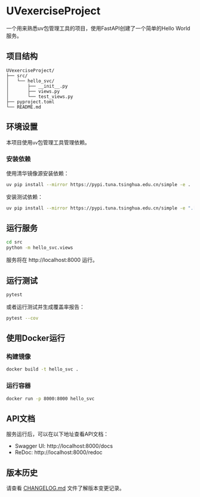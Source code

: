 # UVexerciseProject

一个用来熟悉uv包管理工具的项目，使用FastAPI创建了一个简单的Hello World服务。

## 项目结构

```
UVexerciseProject/
├── src/
│   └── hello_svc/
│       ├── __init__.py
│       ├── views.py
│       └── test_views.py
├── pyproject.toml
└── README.md
```

## 环境设置

本项目使用`uv`包管理工具管理依赖。

### 安装依赖

使用清华镜像源安装依赖：

```bash
uv pip install --mirror https://pypi.tuna.tsinghua.edu.cn/simple -e .
```

安装测试依赖：

```bash
uv pip install --mirror https://pypi.tuna.tsinghua.edu.cn/simple -e ".[test]"
```

## 运行服务

```bash
cd src
python -m hello_svc.views
```

服务将在 http://localhost:8000 运行。

## 运行测试

```bash
pytest
```

或者运行测试并生成覆盖率报告：

```bash
pytest --cov
```

## 使用Docker运行

### 构建镜像

```bash
docker build -t hello_svc .
```

### 运行容器

```bash
docker run -p 8000:8000 hello_svc
```

## API文档

服务运行后，可以在以下地址查看API文档：
- Swagger UI: http://localhost:8000/docs
- ReDoc: http://localhost:8000/redoc

## 版本历史

请查看 [CHANGELOG.md](CHANGELOG.md) 文件了解版本变更记录。
